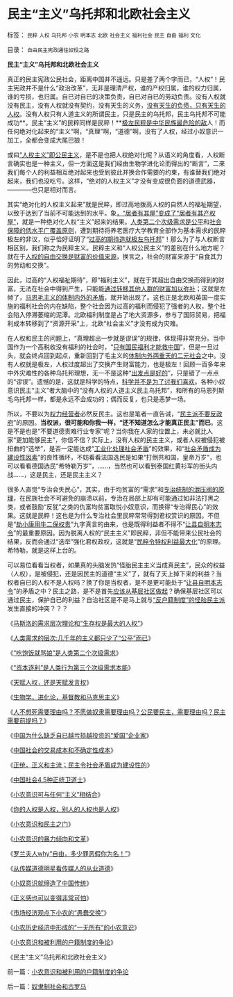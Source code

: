 # 民主“主义”乌托邦和北欧社会主义

标签： `民粹` `人权` `乌托邦` `小农` `明本志` `北欧` `社会主义` `福利社会` `民主` `自由` `福利` `文化` 

目录： `自由民主宪政通往奴役之路`

**民主“主义”乌托邦和北欧社会主义**

真正的民主宪政公民社会，距离中国并不遥远。只是差了两个字而已，“人权”！民主宪政并不是什么“政治改革”，无非是理清产权，谁的产权归属，谁的权力归属，谁的亏损，也归属。自已对自已的决策负责，自已对自已的劳动负责。没有人权就没有民主，没有人权就没有契约，没有天生的义务，[没有天生的负债，只有天生的人权](../../../2009/11/5/没有天生的原罪，没有天生的原债.md)。没有人权只有人道主义的所谓民主，只是民主的乌托邦，民主乌托邦不可能成功**。民主“主义”的民粹同样是民粹！**[极左民粹是中华民族最危险的敌](http://blog.sina.com.cn/s/blog_5563a64d0100bh8x.html)人！而任何绝对化起来的“主义”啊，“真理”啊，“道德”啊，没有了人权，经过小奴意识一加工，全都会变成大尾巴狼！

或曰[“人权主义”即公民主义](../../../2009/10/30/社会主义，资本主义和公民主义.md)，是不是也把人权绝对化呢？从语义的角度看，人权断言确实也是一种主义，但一方面这是我们经由生物学进化论而得出的“断言”，二来我们每个人的利益相互绝对起来也受到彼此并换合作需要的约束，有谁替我们绝对起来，我们也没吃亏。这样，“绝对的人权主义”才没有变成很负面的道德武器，————也只是相对而言。

其实“绝对化的人权主义起来”就是民粹，即过高地拨高人权的自然人的福祉期望，以致于达到了当前不可能达到的水平。象[，“居者有其屋”变成了“居者有其产权屋”](../../../2008/8/11/取消开发商，不如取消经济适用房.md)，就是一种绝对化人权“主义”起来的结果。[人类第二个次级需求是公平](../../../2009/11/8/“吃饱饭就骂娘”是人类第二个次级需求.md)和[社会保障的低水平广覆盖原则](../../../2009/2/26/社会保障有三个原则一种义务.md)，遭到期待将养老医疗大学教育全部作为基本需求的民粹极左的非议，似乎恰好证明了“[过高的期待造就极左乌托邦](../../../2009/8/29/过高的期望造就了唯心，左倾，和乌托邦.md)”！那么为了与人权断言相区别，我们称之为民粹主义。民粹主义和“人权公民主义”的差别在什么地方呢？就在于[人权的自由交换是财富的价值来源](../../../2009/6/26/自由是社会财富生产的源泉，左派注定是乌托邦.md)，换言之，社会的财富来源于“自食其力的劳动和交换”。

因此，过高的“人权福祉期待”，即“福利主义”，就在于其超出自由交换而得到的财富，无法在社会中得到产生，只能能[通过转移其他人群的财富加以弥补](../../../2009/4/7/市场规范，市场干预和财富转移.md)；这就是左倾了，[马恩毛主义的体制内外的矛盾](../../../2009/8/10/主要矛盾很可能就是体制内外的矛盾.md)，就开始出现了。这也正是北欧和英国一度实施的福利社会的内在缺陷，整个社会因为过高的福利而侵犯了强者的人权，整个社会陷入停滞萎缩的泥潭。北欧福利制度是占了地大资源多，参与了国际贸易，把福利成本转移到了“资源开采”上，北欧“社会主义”才没有成为灾难。

在人权和民主的问题上，“真理超出一步就是谬误”的规律，体现得非常充分。当中国作为一个高税收没有福利的社会时，“[只有国民福利才能救中国](../../../2008/7/12/价值守恒定律：只有国民福利才能救中国!.md)”，但是一旦过头，就会终点回到起点，重新回到了毛主义的[体制内外两重天的二元社会](../../../2008/10/17/官民二元之经济危机，小民百姓可能无路可逃.md)之中。没有人权就是极左，人权过度超出了交换产生财富能力，也是极左！回顾一百多年来中外灾难性的各种乌托邦理想，无一不是这种“[出发点是好的](../../../2009/9/23/孟荀人之初善恶之争及“行之初意本善”.md)”，只是错了一点点的“谬误”。遗憾的是，这就是科学的特点，[科学并不是为了讨我们喜欢](../../../2009/5/8/科学的客观性不是为了讨我们欢心.md)。各种小奴意识民主“主义”者大脑中的“没有人权的人道主义民主乌托邦”，和所有的马恩列斯毛乌托邦一样，都是永远不会成功的；偶而反复，也只是恶梦一场。

所以，不要以为[权力经营者](../../../2009/5/14/权力经营的风险和成本.md)必然反民主。这也是笔者一直告诫，“[民主派不要反政府](../../../2009/8/19/法制“不公平”不是暴力颠覆法制框架的理由.md)”的原因。**当权派，很可能和你我一样，“还不知道怎么才能真正民主”而已**。这是不是也是“不要道德责难行业专家”呢？当你我在人家的位置上，未必就比人家“更加能够民主”，你信不信？实际上，没有人权的民主主义，或者人权被侵犯被扭曲的“选举”，是否一定能达成“[工业化处理社会矛盾](../../../2009/8/20/中国法制社会渐进成熟要多少年？.md)”的效果，和“[社会矛盾成为建设性因素](../../../2009/11/11/正统，正义和主流，矛盾和冲突.md)”的良性循环，不妨看看法国选民是如果“打倒共和国，皇帝万岁”，也可以看看德国选民“希特勒万岁”，……，当然也可以看到泰国红黄衫军的街头内战……，这是民主，还是民主主义？

很多人直觉“专治会失民心”，其实，由于均贫富的“需求”和[专治统制的泄压阀的原理](../../../2009/8/24/那里有压迫，那里就没有反抗.md)，在民族社会不可避免的崩溃以前，专治在局部上却有可能通过如非法打黑之类，或者鼓励“反犹”之类的仇富均贫富取悦小奴意识，而换得“专治得民心”的效果。这就是民粹！这也是为什么专治社会里民粹常常得到君权赏识的原因。不但是“[劫小康用牛二保权贵](../../../2009/10/13/两千年社稷延寿之九字真言.md)”九字真言的由来，也是既得利益者不得不“[让县自明本志令](../../../2009/10/24/《让县自明本志令》边界成本和死亡循环.md)”的最重要原因。因为脱离人权的“民主主义”即民粹，非但不能带来公民社会的结果，反而会通过“选举”强化君权政权，这就是“[民粹令特权利益最大化](../../../2009/8/1/民粹口号，特权阶层利益最大化最隐蔽的方法.md)”的原理。希特勒，就是这样上台的。

可以易位看看当权者，如果真的头脑发热“怪胎民主主义当成真民主”，民众的权益（人权），是被侵犯，还是因民主的道德“主义”了，就有了天上掉下来的利益？当权者自已的人权不是人权吗？换了你是当权者，是不是更可能处于“[让县自明本志令](../../../2009/10/24/《让县自明本志令》边界成本和死亡循环.md)”的矛盾之中？民主之路，是不是首先[应该从基层社区做起](../../../2009/7/13/社区自治从最小单位开始.md)？确保基层社区可以通过民主，保护自已的利益？自治社区是不是马上就与[“反户籍制度”的怪胎民主派](../../../2009/9/2/盲目反对户籍制度的现实危险.md)发生直接的冲突？？？



《[马斯洛的需求层次理论和“生存权是最大的人权”](../../../2009/11/8/马斯洛的需求层次理论和“生存权是最大的人权”.md)》

《[人类需求的层次:几千年的主义都只少了“公平”而已](../../../2009/11/8/人类第二个次级需求是“公平”.md)》

《[“吃饱饭就骂娘”是人类第二个次级需求](../../../2009/11/8/“吃饱饭就骂娘”是人类第二个次级需求.md)》

《[“资本逐利”是人类行为第三个次级需求本能](../../../2009/11/9/“资本逐利”是人类行为第三个次级需求本能.md)》

《[天赋人权，还是天赋发言权](../../../2009/11/9/天赋人权，还是天赋发言权.md)》

《[生物学，进化论，基督教和马克思主义](../../../2009/11/9/生物学，进化论，基督教和马克思主义.md)》

《[人不想死需要理由吗？不愿做奴隶需要理由吗？公民要民主，需要理由吗？民主需要前提吗？](../../../2009/11/10/米尔顿弗里德曼和马克思观点相同的错误.md)》

《[中国为什么缺乏自已越亏损越投资的“爱国”企业家](../../../2009/11/10/中国为什么缺乏自已越亏损越投资的“爱国”企业家.md)》

《[中国社会的交易成本和不确定性成本](../../../2009/11/10/中国社会的交易成本和不确定性成本.md)》

《[正统，正义和主流；民主令社会矛盾成为建设性的](../../../2009/11/11/正统，正义和主流，矛盾和冲突.md)》

《[中国社会4.5种正统卫道士](../../../2009/11/11/中国社会4.5种正统卫道士.md)》

《[小农意识可与任何“主义”相结合](../../../2009/11/11/小农意识可与任何“主义”相结合.md)》

《[你的人权是人权，别人的人权也是人权](../../../2009/11/12/别人的人权也是人权.md)》

《[小农意识和民主之门](../../../2009/11/12/小农意识和民主之门.md)》

《[小农意识的暴力倾向和文革](../../../2009/11/12/小农意识的暴力倾向和文革.md)》

《[罗兰夫人why“自由，多少罪恶假你为名！”](http://blog.sina.com.cn/s/blog_5563a64d0100fpl2.html)》

《[从传媒道德明星看传媒人的从业道德](http://blog.sina.com.cn/s/blog_5563a64d0100fq0d.html)》

《[小奴意识就缔造了中国传统](../../../2009/11/14/小奴意识缔造了中国传统文化.md)》

《[正义感也可以变得非常可怕](../../../2009/11/14/正义感也可以变得非常可怕.md)》

《[市场经济观点下小农的“愚蠢交换”](../../../2009/11/14/市场经济观点下小农的“愚蠢交换”.md)》

《[小农历史经济中形成的“一无所有”的小农意识](../../../2009/11/14/小农历史经济中形成的“一无所有”的小农意识.md)》

《[小农意识和被利用的户籍制度的争论](../../../2009/11/15/小农意识和被利用的户籍制度的争论.md)》

《民主“主义”乌托邦和北欧社会主义》



前一篇：[小农意识和被利用的户籍制度的争论](../../../2009/11/15/小农意识和被利用的户籍制度的争论.md)

后一篇：[奴隶制社会和古罗马](../../../2009/11/16/奴隶制社会和古罗马.md)